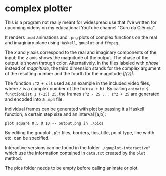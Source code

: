 # complex plotter

This is a program not really meant for widespread use that I've written for upcoming videos on my educational YouTube channel "Guru da Ciência".

It renders `.mp4` animations and `.png` plots of complex functions on the real and imaginary plane using `Haskell`, `gnuplot` and `ffmpeg`.

The <i>x</i> and <i>y</i> axis correspond to the real and imaginary components of the input; the <i>z</i> axis shows the magnitude of the output. The phase of the output is shown through color.
Alternatively, in the files labeled with <i>phase</i> instead of <i>magnitude</i>, the third dimension stands for the complex argument of the resulting number and the fourth for the magnitude <i>|f(z)|</i>.

The function `z^2 + c` is used as an example in the included video files, where <i>z</i> is a complex number of the form `a + bi`. By calling `animate $ functionList 1 (-25) 25`,
the frames `z^2 - 25 ... z^2 + 25` are generated and encoded into a `.mp4` file.

Individual frames can be generated with plot by passing it a Haskell function, a certain step size and an interval [a,b]:

`plot square 0.5 0 10 -- output.png in ./pics`

By editing the gnuplot `.plt` files, borders, tics, title, point type, line width etc. can be specified.

Interactive versions can be found in the folder `./gnuplot-interactive"` which use the information contained in `data.txt` created by the `plot` method.

The pics folder needs to be empty before calling animate or plot.
